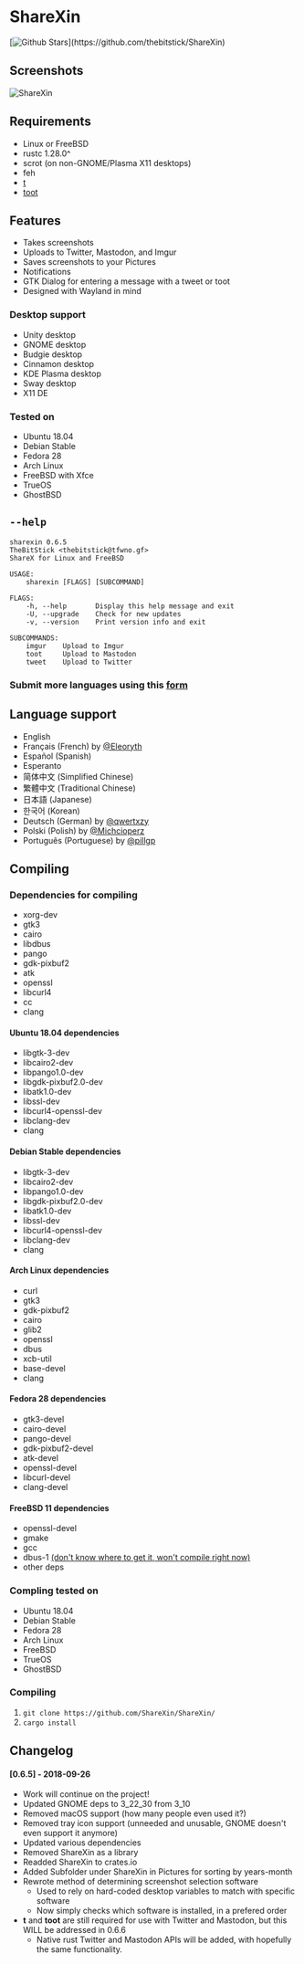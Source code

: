 # ShareXin  

[![Github Stars](https://img.shields.io/github/stars/thebitstick/ShareXin.svg?)](https://github.com/thebitstick/ShareXin)

## Screenshots
![ShareXin](https://raw.githubusercontent.com/thebitstick/ShareXin/master/dialog.png)  

## Requirements
* Linux or FreeBSD
* rustc 1.28.0^
* scrot (on non-GNOME/Plasma X11 desktops)
* feh
* [t](https://github.com/thebitstick/t)
* [toot](https://github.com/ihabunek/toot)

## Features
* Takes screenshots
* Uploads to Twitter, Mastodon, and Imgur
* Saves screenshots to your Pictures
* Notifications
* GTK Dialog for entering a message with a tweet or toot
* Designed with Wayland in mind

### Desktop support
- Unity desktop
- GNOME desktop
- Budgie desktop
- Cinnamon desktop
- KDE Plasma desktop
- Sway desktop
- X11 DE

### Tested on
- Ubuntu 18.04
- Debian Stable
- Fedora 28
- Arch Linux
- FreeBSD with Xfce
- TrueOS
- GhostBSD

## `--help`

```shell
sharexin 0.6.5
TheBitStick <thebitstick@tfwno.gf>
ShareX for Linux and FreeBSD

USAGE:
    sharexin [FLAGS] [SUBCOMMAND]

FLAGS:
    -h, --help       Display this help message and exit
    -U, --upgrade    Check for new updates
    -v, --version    Print version info and exit

SUBCOMMANDS:
    imgur    Upload to Imgur
    toot     Upload to Mastodon
    tweet    Upload to Twitter

```  

### Submit more languages using this [form](https://goo.gl/forms/rNx4yAB9KM2fDXDG3)
## Language support
* English
* Français (French) by [@Eleoryth](https://twitter.com/Eleoryth)
* Español (Spanish)
* Esperanto
* 简体中文 (Simplified Chinese)
* 繁體中文 (Traditional Chinese)
* 日本語 (Japanese)
* 한국어 (Korean)
* Deutsch (German) by [@qwertxzy](https://twitter.com/qwertxzy)
* Polski (Polish) by [@Michcioperz](https://twitter.com/Michcioperz)
* Português (Portuguese) by [@pillgp](https://twitter.com/pillgp)

## Compiling

### Dependencies for compiling
* xorg-dev
* gtk3
* cairo
* libdbus
* pango
* gdk-pixbuf2
* atk
* openssl
* libcurl4
* cc
* clang

#### Ubuntu 18.04 dependencies
* libgtk-3-dev
* libcairo2-dev
* libpango1.0-dev
* libgdk-pixbuf2.0-dev
* libatk1.0-dev
* libssl-dev
* libcurl4-openssl-dev
* libclang-dev
* clang

#### Debian Stable dependencies
* libgtk-3-dev
* libcairo2-dev
* libpango1.0-dev
* libgdk-pixbuf2.0-dev
* libatk1.0-dev
* libssl-dev
* libcurl4-openssl-dev
* libclang-dev
* clang

#### Arch Linux dependencies
* curl
* gtk3
* gdk-pixbuf2
* cairo
* glib2
* openssl
* dbus
* xcb-util
* base-devel
* clang

#### Fedora 28 dependencies
* gtk3-devel
* cairo-devel
* pango-devel
* gdk-pixbuf2-devel
* atk-devel
* openssl-devel
* libcurl-devel
* clang-devel

#### FreeBSD 11 dependencies
* openssl-devel
* gmake
* gcc
* dbus-1 [(don't know where to get it, won't compile right now)](https://forums.freebsd.org/threads/6191/)
* other deps

### Compling tested on
- Ubuntu 18.04
- Debian Stable
- Fedora 28
- Arch Linux
- FreeBSD
- TrueOS
- GhostBSD

### Compiling
1. `git clone https://github.com/ShareXin/ShareXin/`  
2. `cargo install`

## Changelog
#### [0.6.5] - 2018-09-26
- Work will continue on the project!
- Updated GNOME deps to 3_22_30 from 3_10
- Removed macOS support (how many people even used it?)
- Removed tray icon support (unneeded and unusable, GNOME doesn't even support it anymore)
- Updated various dependencies
- Removed ShareXin as a library
- Readded ShareXin to crates.io
- Added Subfolder under ShareXin in Pictures for sorting by years-month
- Rewrote method of determining screenshot selection software
  - Used to rely on hard-coded desktop variables to match with specific software
  - Now simply checks which software is installed, in a prefered order
- **t** and **toot** are still required for use with Twitter and Mastodon, but this WILL be addressed in 0.6.6
  - Native rust Twitter and Mastodon APIs will be added, with hopefully the same functionality.
